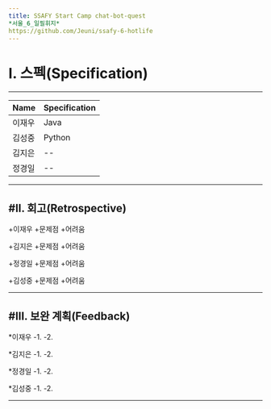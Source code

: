 ```yaml
---
title: SSAFY Start Camp chat-bot-quest
*서울_6_일필휘지*
https://github.com/Jeuni/ssafy-6-hotlife
---
```


# I. 스펙(Specification)
--------------------------

|Name|Specification|
|------|-----------|
|이재우|Java|
|김성중|Python|
|김지은|--|
|정경일|--|

--------------------------

#II. 회고(Retrospective)
--------------------------

+이재우
  +문제점
  +어려움

+김지은
  +문제점
  +어려움

+정경일
  +문제점
  +어려움
 
+김성중
  +문제점
  +어려움
 
--------------------------

#III. 보완 계획(Feedback)
--------------------------

*이재우
 -1.
 -2.

*김지은
 -1.
 -2.

*정경일
 -1.
 -2.
 
*김성중
 -1.
 -2.
 
--------------------------

